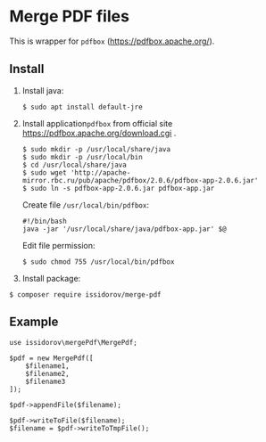 Merge PDF files
===============

This is wrapper for `pdfbox`
(https://pdfbox.apache.org/).

Install
-------

1. Install java:
    ```
    $ sudo apt install default-jre
    ```
    
2. Install application`pdfbox` from official site
    https://pdfbox.apache.org/download.cgi .
    ```
    $ sudo mkdir -p /usr/local/share/java
    $ sudo mkdir -p /usr/local/bin
    $ cd /usr/local/share/java
    $ sudo wget 'http://apache-mirror.rbc.ru/pub/apache/pdfbox/2.0.6/pdfbox-app-2.0.6.jar'
    $ sudo ln -s pdfbox-app-2.0.6.jar pdfbox-app.jar
    ```
    Create file `/usr/local/bin/pdfbox`:
    ```
    #!/bin/bash
    java -jar '/usr/local/share/java/pdfbox-app.jar' $@
    ```
    Edit file permission:
    ```
    $ sudo chmod 755 /usr/local/bin/pdfbox
    ```
    
3. Install package:
```
$ composer require issidorov/merge-pdf
```

Example
-------
```
use issidorov\mergePdf\MergePdf;

$pdf = new MergePdf([
    $filename1,
    $filename2,
    $filename3
]);

$pdf->appendFile($filename);

$pdf->writeToFile($filename);
$filename = $pdf->writeToTmpFile();
```

